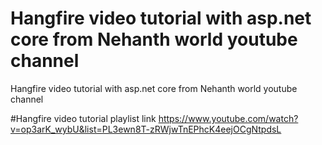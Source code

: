 # Hangfire video tutorial with asp.net core from Nehanth world youtube channel


Hangfire video tutorial with asp.net core from Nehanth world youtube channel

#Hangfire video tutorial playlist link https://www.youtube.com/watch?v=op3arK_wybU&list=PL3ewn8T-zRWjwTnEPhcK4eejOCgNtpdsL
